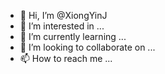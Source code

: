 - 👋 Hi, I’m @XiongYinJ
- 👀 I’m interested in ...
- 🌱 I’m currently learning ...
- 💞️ I’m looking to collaborate on ...
- 📫 How to reach me ...

<!---
XiongYinJ/XiongYinJ is a ✨ special ✨ repository because its `README.md` (this file) appears on your GitHub profile.
You can click the Preview link to take a look at your changes.
--->

